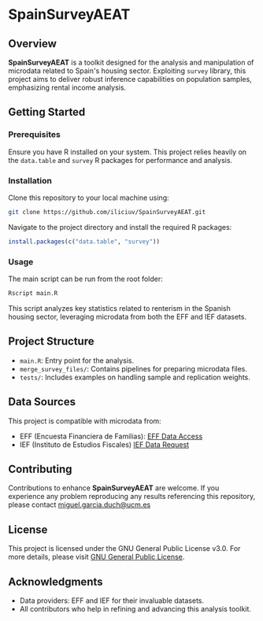 # SpainSurveyAEAT

## Overview

**SpainSurveyAEAT** is a toolkit designed for the analysis and manipulation of microdata related to Spain's housing sector. Exploiting `survey` library, this project aims to deliver robust inference capabilities on population samples, emphasizing rental income analysis.

## Getting Started

### Prerequisites

Ensure you have R installed on your system. This project relies heavily on the `data.table` and `survey` R packages for performance and analysis.

### Installation

Clone this repository to your local machine using:

```bash
git clone https://github.com/iliciuv/SpainSurveyAEAT.git
```

Navigate to the project directory and install the required R packages:

```R
install.packages(c("data.table", "survey"))
```

### Usage

The main script can be run from the root folder:

```R
Rscript main.R
```

This script analyzes key statistics related to renterism in the Spanish housing sector, leveraging microdata from both the EFF and IEF datasets.

## Project Structure

- `main.R`: Entry point for the analysis.
- `merge_survey_files/`: Contains pipelines for preparing microdata files.
- `tests/`: Includes examples on handling sample and replication weights.

## Data Sources

This project is compatible with microdata from:
- EFF (Encuesta Financiera de Familias): [EFF Data Access](https://app.bde.es/efs_www/home?lang=ES)
- IEF (Instituto de Estudios Fiscales) [IEF Data Request](https://www.ief.es/docs/investigacion/estadistica/PeticionDatos.pdf)

## Contributing

Contributions to enhance **SpainSurveyAEAT** are welcome. If you experience any problem reproducing any results referencing this repository, please contact miguel.garcia.duch@ucm.es

## License

This project is licensed under the GNU General Public License v3.0. For more details, please visit [GNU General Public License](https://www.gnu.org/licenses/gpl-3.0.en.html).

## Acknowledgments

- Data providers: EFF and IEF for their invaluable datasets.
- All contributors who help in refining and advancing this analysis toolkit.

